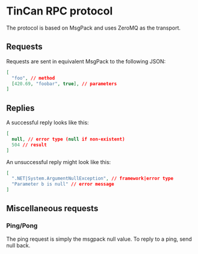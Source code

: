 # TinCan RPC protocol
The protocol is based on MsgPack and uses ZeroMQ as the transport.
## Requests
Requests are sent in equivalent MsgPack to the following JSON:
```json
[
  "foo", // method
  [420.69, "foobar", true], // parameters
]
```
## Replies
A successful reply looks like this:
```json
[
  null, // error type (null if non-existent)
  504 // result
]
```
An unsuccessful reply might look like this:
```json
[
  ".NET|System.ArgumentNullException", // framework|error type
  "Parameter b is null" // error message
]
```

## Miscellaneous requests
### Ping/Pong
The ping request is simply the msgpack null value. To reply to a ping, send null back.